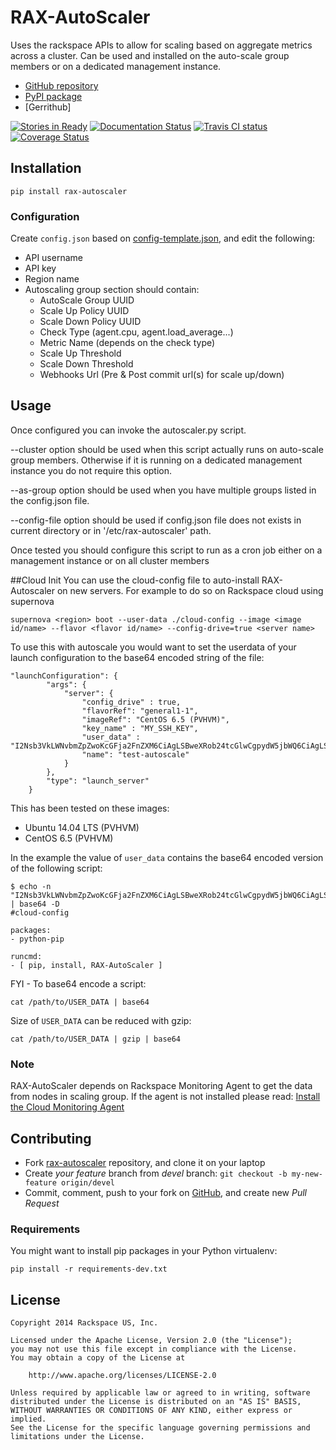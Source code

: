 # RAX-AutoScaler

Uses the rackspace APIs to allow for scaling based on aggregate metrics across a cluster.
Can be used and installed on the auto-scale group members or on a dedicated management instance.

- [GitHub repository](https://github.com/rackerlabs/rax-autoscaler)
- [PyPI package](https://pypi.python.org/pypi/rax-autoscaler)
- [Gerrithub]

[![Stories in Ready](https://badge.waffle.io/boxidau/rax-autoscaler.svg?label=ready&title=Ready)](http://waffle.io/boxidau/rax-autoscaler) [![Documentation Status](https://readthedocs.org/projects/rax-autoscaler/badge/?version=latest)](https://readthedocs.org/projects/rax-autoscaler/) [![Travis CI status](https://travis-ci.org/boxidau/rax-autoscaler.svg)](https://travis-ci.org/boxidau/rax-autoscaler/builds)
[![Coverage Status](https://coveralls.io/repos/boxidau/rax-autoscaler/badge.png?branch=devel)](https://coveralls.io/r/boxidau/rax-autoscaler?branch=devel)

## Installation

```
pip install rax-autoscaler
```

### Configuration
Create ```config.json``` based on [config-template.json](https://github.com/boxidau/rax-autoscaler/blob/devel/config/config-template.json), and edit the following:
- API username
- API key
- Region name
- Autoscaling group section should contain:
  - AutoScale Group UUID
  - Scale Up Policy UUID
  - Scale Down Policy UUID
  - Check Type (agent.cpu, agent.load_average...)
  - Metric Name (depends on the check type)
  - Scale Up Threshold
  - Scale Down Threshold
  - Webhooks Url (Pre & Post commit url(s) for scale up/down)

## Usage
Once configured you can invoke the autoscaler.py script.

--cluster option should be used when this script actually runs on auto-scale group members. Otherwise if it is running on a dedicated management instance you do not require this option.

--as-group option should be used when you have multiple groups listed in the config.json file.

--config-file option should be used if config.json file does not exists in current directory or in '/etc/rax-autoscaler' path.

Once tested you should configure this script to run as a cron job either on a management instance or on all cluster members

##Cloud Init
You can use the cloud-config file to auto-install RAX-Autoscaler on new servers.  For example to do so on Rackspace cloud using supernova

```
supernova <region> boot --user-data ./cloud-config --image <image id/name> --flavor <flavor id/name> --config-drive=true <server name>
```

To use this with autoscale you would want to set the userdata of your launch configuration to the base64 encoded string of the file:


```
"launchConfiguration": {
        "args": {
            "server": {
                "config_drive" : true,
                "flavorRef": "general1-1",
                "imageRef": "CentOS 6.5 (PVHVM)",
                "key_name" : "MY_SSH_KEY",
                "user_data" : "I2Nsb3VkLWNvbmZpZwoKcGFja2FnZXM6CiAgLSBweXRob24tcGlwCgpydW5jbWQ6CiAgLSBbIHBpcCwgaW5zdGFsbCwgcmF4LWF1dG9zY2FsZXIgXQo=",
                "name": "test-autoscale"
            }
        },
        "type": "launch_server"
    }
```

This has been tested on these images:

- Ubuntu 14.04 LTS (PVHVM)
- CentOS 6.5 (PVHVM)

In the example the value of ```user_data``` contains the base64 encoded version of the following script:

```
$ echo -n "I2Nsb3VkLWNvbmZpZwoKcGFja2FnZXM6CiAgLSBweXRob24tcGlwCgpydW5jbWQ6CiAgLSBbIHBpcCwgaW5zdGFsbCwgUkFYLUF1dG9TY2FsZXIgXQo=" | base64 -D
#cloud-config

packages:
- python-pip

runcmd:
- [ pip, install, RAX-AutoScaler ]
```

FYI - To base64 encode a script:

```
cat /path/to/USER_DATA | base64
```

Size of ```USER_DATA``` can be reduced with gzip:

```
cat /path/to/USER_DATA | gzip | base64
```

### Note

RAX-AutoScaler depends on Rackspace Monitoring Agent to get the data from nodes in scaling group.
If the agent is not installed please read: [Install the Cloud Monitoring Agent](http://www.rackspace.com/knowledge_center/article/install-the-cloud-monitoring-agent)

## Contributing

- Fork [rax-autoscaler](https://github.com/boxidau/rax-autoscaler) repository, and clone it on your laptop
- Create *your feature* branch from *devel* branch: ```git checkout -b my-new-feature origin/devel```
- Commit, comment, push to your fork on [GitHub](https://github.com), and create new *Pull Request*

### Requirements

You might want to install pip packages in your Python virtualenv:

```pip install -r requirements-dev.txt```

## License

```
Copyright 2014 Rackspace US, Inc.

Licensed under the Apache License, Version 2.0 (the "License");
you may not use this file except in compliance with the License.
You may obtain a copy of the License at

    http://www.apache.org/licenses/LICENSE-2.0

Unless required by applicable law or agreed to in writing, software
distributed under the License is distributed on an "AS IS" BASIS,
WITHOUT WARRANTIES OR CONDITIONS OF ANY KIND, either express or implied.
See the License for the specific language governing permissions and
limitations under the License.
```
